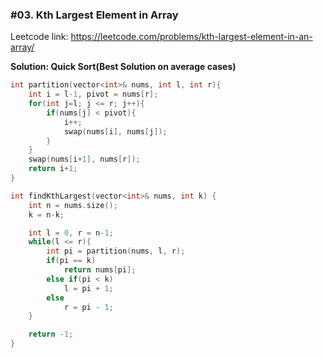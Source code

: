 ### #03. Kth Largest Element in Array

Leetcode link: https://leetcode.com/problems/kth-largest-element-in-an-array/

**Solution: Quick Sort(Best Solution on average cases)**
```cpp
int partition(vector<int>& nums, int l, int r){
    int i = l-1, pivot = nums[r];
    for(int j=l; j <= r; j++){
        if(nums[j] < pivot){
            i++;
            swap(nums[i], nums[j]);
        }
    }
    swap(nums[i+1], nums[r]);
    return i+1;
}

int findKthLargest(vector<int>& nums, int k) {
    int n = nums.size();
    k = n-k;

    int l = 0, r = n-1;
    while(l <= r){
        int pi = partition(nums, l, r);
        if(pi == k)
            return nums[pi];
        else if(pi < k)
            l = pi + 1;
        else
            r = pi - 1;
    }

    return -1;
}
```

